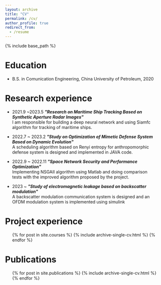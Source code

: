 ```yaml
---
layout: archive
title: "CV"
permalink: /cv/
author_profile: true
redirect_from:
  - /resume
---
```


{% include base_path %}

Education
======
* B.S. in Comunication Engineering, China University of Petroleum, 2020

Research experience
======
* 2021.9 ~2023.5 ***"Research on Maritime Ship Tracking Based on Synthetic Aperture Radar Images"***<br />
  I am responsible for building a deep neural network and using Siamfc algorithm for tracking of maritime ships.
  
* 2022.7 ~ 2023.2 ***"Study on Optimization of Mimetic Defense System Based on Dynamic Evolution"***<br />
  A scheduling algorithm based on Renyi entropy for anthropomorphic defense system is designed and implemented in JAVA code.
  
* 2022.9 ~ 2022.11 ***"Space Network Security and Performance Optimization"***<br />
  Implementing NSGAII algorithm using Matlab and doing comparison tests with the improved algorithm proposed by the project.

* 2023 ~ ***"Study of electromagnetic leakage based on backscatter modulation"***<br />
  A backscatter modulation communication system is designed and an OFDM modulation system is implemented using simulink

Project experience
======

 <ul>{% for post in site.courses %}
    {% include archive-single-cv.html %}
  {% endfor %}</ul>
  
Publications
======
  <ul>{% for post in site.publications %}
    {% include archive-single-cv.html %}
  {% endfor %}</ul>
  

